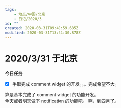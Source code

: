 ```yaml
---
tags:
    - 地点/中国/北京
    - 日记/2020/3
id: ""
created: 2020-03-31T09:41:59.685Z
modified: 2020-03-31T13:34:30.878Z
---
```


# 2020/3/31 于北京

**今日任务**

- [x] 争取完成 comment widget 的开发。。。完成希望不大。

<!-- @timer "date":"Tue Mar 31 2020 21:30:50 GMT+0800 (China Standard Time)" -->

算是基本完成了 comment widget 的功能开发。  
今天或者明天做下 notification 的功能吧。
啊，到四月了。

